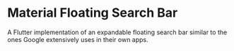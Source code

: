 # Material Floating Search Bar

A Flutter implementation of an expandable floating search bar similar to the ones Google extensively uses in their own apps.

